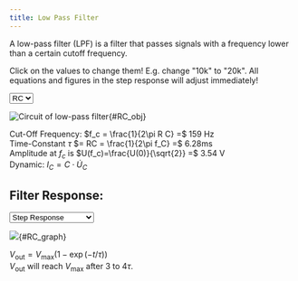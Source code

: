 ```yaml
---
title: Low Pass Filter
---
```

A low-pass filter (LPF) is a filter that passes signals with a frequency lower than a certain cutoff frequency.

Click on the values to change them! E.g. change "10k" to "20k". All equations and figures in the step response will adjust immediately!

<select id="Filter_Select" onchange="RC_loadSVG()">
<option value="RC">RC</option>
<option value="LR">LR</option>
</select>


![Circuit of low-pass filter](rc.svg){#RC_obj}


Cut-Off Frequency: $f_c = \frac{1}{2\pi R C} =$ <tspan id="F1_val">159 Hz</tspan><br>
Time-Constant <tspan title="Time Constant">$\tau$</tspan> $= RC = \frac{1}{2\pi f_C} =$ <tspan id="RC_tau_val">6.28ms</tspan><br>
Amplitude at <tspan title="Cut-Off Frequency">$f_c$</tspan> is $U(f_c)=\frac{U(0)}{\sqrt{2}} =$ <tspan id="A1_val">3.54 V</tspan><br>
Dynamic: $I_C = C \cdot \dot U_C$

## Filter Response:
<select id="Response_Select" onchange="RC_updateGraph()">
  <option value="SR">Step Response</option>
  <option value="FR">Frequency Response</option>
</select>


![](rc_graph3.svg){#RC_graph}



$V_{\mathrm{out}} = V_{\mathrm{max}} \left( 1 - \exp( - t/\tau) \right)$<br>
$V_{\mathrm{out}}$ will reach $V_{\mathrm{max}}$ after 3 to $4 \tau$.



<script type="text/javascript">
var RC_obj;
var RC_graph;

function RC_loadSVG(){
    switch(document.getElementById("Filter_Select").selectedIndex){
        case 0: replaceSVG("RC_obj", "rc.svg"); break;
        case 1: replaceSVG("RC_obj", "rl.svg"); break;
    }
}

function RC_calcFrequency() {
 RC_obj  = document.getElementById("RC_obj").contentDocument;
 var X1 = getValue( RC_obj.getElementById("X1_val").textContent );
 var R1 = getValue( RC_obj.getElementById("R1_val").textContent );
 var F1 = document.getElementById("F1_val");
 var tau = document.getElementById("RC_tau_val");
 var freq = 1/(2 * Math.PI * X1 * R1);
 F1.textContent=freq.toPrecision(3)+" Hz";
 tau.textContent=(R1 * X1 * 1000).toPrecision(3)+" ms";
}


function RC_calcAmplitude(){
    var amp = getValue(RC_obj.getElementById("U1_val").textContent);
    document.getElementById("A1_val").textContent = (amp*Math.SQRT1_2).toPrecision(3)+" V";
}

function RC_updateGraph(){
 var X1 = getValue( RC_obj.getElementById("X1_val").textContent );
 var R1 = getValue( RC_obj.getElementById("R1_val").textContent );
 var tau = X1 * R1 * 1000;
    RC_graph.getElementById("1tau").textContent = (tau).toPrecision(2);
    RC_graph.getElementById("2tau").textContent = (2*tau).toPrecision(2);
    RC_graph.getElementById("3tau").textContent = (3*tau).toPrecision(2);
    RC_graph.getElementById("4tau").textContent = (4*tau).toPrecision(2);
 var amp = getValue(RC_obj.getElementById("U1_val").textContent);
    RC_graph.getElementById("Vmax").textContent = amp;
    RC_graph.getElementById("Vtau").textContent = (amp * (1 - 1/Math.E)).toPrecision(3);
}

function syncValues(id, value){
    RC_calcFrequency();
    RC_calcAmplitude();
    RC_updateGraph();
}

RC_el = document.getElementById("RC_obj");
RC_el.addEventListener("load",function(){
    RC_obj = RC_el.contentDocument;  // get inner DOM
}, false);

RC_graph_el = document.getElementById("RC_graph");
RC_graph_el.addEventListener("load",function(){
    RC_graph = RC_graph_el.contentDocument;  // get inner DOM
}, false);
</script>

